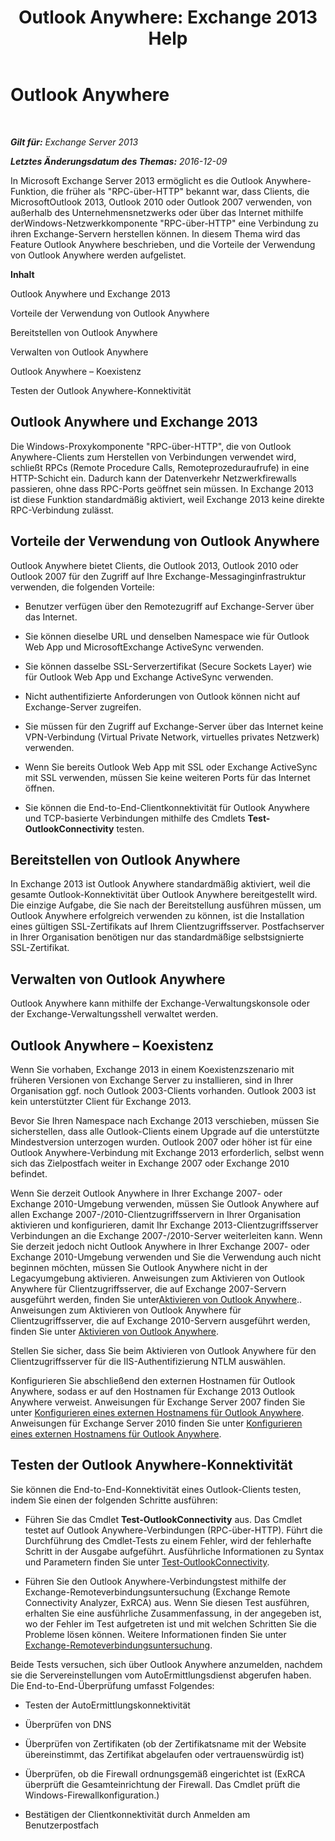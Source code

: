 ﻿---
title: 'Outlook Anywhere: Exchange 2013 Help'
TOCTitle: Outlook Anywhere
ms:assetid: 9026d461-ec6a-4ef5-ba9d-de33030858f3
ms:mtpsurl: https://technet.microsoft.com/de-de/library/Bb123741(v=EXCHG.150)
ms:contentKeyID: 50476158
ms.date: 04/24/2018
mtps_version: v=EXCHG.150
ms.translationtype: HT
---

# Outlook Anywhere

 

_**Gilt für:** Exchange Server 2013_

_**Letztes Änderungsdatum des Themas:** 2016-12-09_

In Microsoft Exchange Server 2013 ermöglicht es die Outlook Anywhere-Funktion, die früher als "RPC-über-HTTP" bekannt war, dass Clients, die MicrosoftOutlook 2013, Outlook 2010 oder Outlook 2007 verwenden, von außerhalb des Unternehmensnetzwerks oder über das Internet mithilfe derWindows-Netzwerkkomponente "RPC-über-HTTP" eine Verbindung zu ihren Exchange-Servern herstellen können. In diesem Thema wird das Feature Outlook Anywhere beschrieben, und die Vorteile der Verwendung von Outlook Anywhere werden aufgelistet.

**Inhalt**

Outlook Anywhere und Exchange 2013

Vorteile der Verwendung von Outlook Anywhere

Bereitstellen von Outlook Anywhere

Verwalten von Outlook Anywhere

Outlook Anywhere – Koexistenz

Testen der Outlook Anywhere-Konnektivität

## Outlook Anywhere und Exchange 2013

Die Windows-Proxykomponente "RPC-über-HTTP", die von Outlook Anywhere-Clients zum Herstellen von Verbindungen verwendet wird, schließt RPCs (Remote Procedure Calls, Remoteprozeduraufrufe) in eine HTTP-Schicht ein. Dadurch kann der Datenverkehr Netzwerkfirewalls passieren, ohne dass RPC-Ports geöffnet sein müssen. In Exchange 2013 ist diese Funktion standardmäßig aktiviert, weil Exchange 2013 keine direkte RPC-Verbindung zulässt.

## Vorteile der Verwendung von Outlook Anywhere

Outlook Anywhere bietet Clients, die Outlook 2013, Outlook 2010 oder Outlook 2007 für den Zugriff auf Ihre Exchange-Messaginginfrastruktur verwenden, die folgenden Vorteile:

  - Benutzer verfügen über den Remotezugriff auf Exchange-Server über das Internet.

  - Sie können dieselbe URL und denselben Namespace wie für Outlook Web App und MicrosoftExchange ActiveSync verwenden.

  - Sie können dasselbe SSL-Serverzertifikat (Secure Sockets Layer) wie für Outlook Web App und Exchange ActiveSync verwenden.

  - Nicht authentifizierte Anforderungen von Outlook können nicht auf Exchange-Server zugreifen.

  - Sie müssen für den Zugriff auf Exchange-Server über das Internet keine VPN-Verbindung (Virtual Private Network, virtuelles privates Netzwerk) verwenden.

  - Wenn Sie bereits Outlook Web App mit SSL oder Exchange ActiveSync mit SSL verwenden, müssen Sie keine weiteren Ports für das Internet öffnen.

  - Sie können die End-to-End-Clientkonnektivität für Outlook Anywhere und TCP-basierte Verbindungen mithilfe des Cmdlets **Test-OutlookConnectivity** testen.

## Bereitstellen von Outlook Anywhere

In Exchange 2013 ist Outlook Anywhere standardmäßig aktiviert, weil die gesamte Outlook-Konnektivität über Outlook Anywhere bereitgestellt wird. Die einzige Aufgabe, die Sie nach der Bereitstellung ausführen müssen, um Outlook Anywhere erfolgreich verwenden zu können, ist die Installation eines gültigen SSL-Zertifikats auf Ihrem Clientzugriffsserver. Postfachserver in Ihrer Organisation benötigen nur das standardmäßige selbstsignierte SSL-Zertifikat.

## Verwalten von Outlook Anywhere

Outlook Anywhere kann mithilfe der Exchange-Verwaltungskonsole oder der Exchange-Verwaltungsshell verwaltet werden.

## Outlook Anywhere – Koexistenz

Wenn Sie vorhaben, Exchange 2013 in einem Koexistenzszenario mit früheren Versionen von Exchange Server zu installieren, sind in Ihrer Organisation ggf. noch Outlook 2003-Clients vorhanden. Outlook 2003 ist kein unterstützter Client für Exchange 2013.

Bevor Sie Ihren Namespace nach Exchange 2013 verschieben, müssen Sie sicherstellen, dass alle Outlook-Clients einem Upgrade auf die unterstützte Mindestversion unterzogen wurden. Outlook 2007 oder höher ist für eine Outlook Anywhere-Verbindung mit Exchange 2013 erforderlich, selbst wenn sich das Zielpostfach weiter in Exchange 2007 oder Exchange 2010 befindet.

Wenn Sie derzeit Outlook Anywhere in Ihrer Exchange 2007- oder Exchange 2010-Umgebung verwenden, müssen Sie Outlook Anywhere auf allen Exchange 2007-/2010-Clientzugriffsservern in Ihrer Organisation aktivieren und konfigurieren, damit Ihr Exchange 2013-Clientzugriffsserver Verbindungen an die Exchange 2007-/2010-Server weiterleiten kann. Wenn Sie derzeit jedoch nicht Outlook Anywhere in Ihrer Exchange 2007- oder Exchange 2010-Umgebung verwenden und Sie die Verwendung auch nicht beginnen möchten, müssen Sie Outlook Anywhere nicht in der Legacyumgebung aktivieren. Anweisungen zum Aktivieren von Outlook Anywhere für Clientzugriffsserver, die auf Exchange 2007-Servern ausgeführt werden, finden Sie unter[Aktivieren von Outlook Anywhere](https://go.microsoft.com/fwlink/p/?linkid=510497).. Anweisungen zum Aktivieren von Outlook Anywhere für Clientzugriffsserver, die auf Exchange 2010-Servern ausgeführt werden, finden Sie unter [Aktivieren von Outlook Anywhere](https://go.microsoft.com/fwlink/p/?linkid=510502).

Stellen Sie sicher, dass Sie beim Aktivieren von Outlook Anywhere für den Clientzugriffsserver für die IIS-Authentifizierung NTLM auswählen.

Konfigurieren Sie abschließend den externen Hostnamen für Outlook Anywhere, sodass er auf den Hostnamen für Exchange 2013 Outlook Anywhere verweist. Anweisungen für Exchange Server 2007 finden Sie unter [Konfigurieren eines externen Hostnamens für Outlook Anywhere](https://go.microsoft.com/fwlink/p/?linkid=510530). Anweisungen für Exchange Server 2010 finden Sie unter [Konfigurieren eines externen Hostnamens für Outlook Anywhere](https://go.microsoft.com/fwlink/p/?linkid=510531).

## Testen der Outlook Anywhere-Konnektivität

Sie können die End-to-End-Konnektivität eines Outlook-Clients testen, indem Sie einen der folgenden Schritte ausführen:

  - Führen Sie das Cmdlet **Test-OutlookConnectivity** aus. Das Cmdlet testet auf Outlook Anywhere-Verbindungen (RPC-über-HTTP). Führt die Durchführung des Cmdlet-Tests zu einem Fehler, wird der fehlerhafte Schritt in der Ausgabe aufgeführt. Ausführliche Informationen zu Syntax und Parametern finden Sie unter [Test-OutlookConnectivity](https://technet.microsoft.com/de-de/library/dd638082\(v=exchg.150\)).

  - Führen Sie den Outlook Anywhere-Verbindungstest mithilfe der Exchange-Remoteverbindungsuntersuchung (Exchange Remote Connectivity Analyzer, ExRCA) aus. Wenn Sie diesen Test ausführen, erhalten Sie eine ausführliche Zusammenfassung, in der angegeben ist, wo der Fehler im Test aufgetreten ist und mit welchen Schritten Sie die Probleme lösen können. Weitere Informationen finden Sie unter [Exchange-Remoteverbindungsuntersuchung](exchange-remote-connectivity-analyzer-exchange-2013-help.md).

Beide Tests versuchen, sich über Outlook Anywhere anzumelden, nachdem sie die Servereinstellungen vom AutoErmittlungsdienst abgerufen haben. Die End-to-End-Überprüfung umfasst Folgendes:

  - Testen der AutoErmittlungskonnektivität

  - Überprüfen von DNS

  - Überprüfen von Zertifikaten (ob der Zertifikatsname mit der Website übereinstimmt, das Zertifikat abgelaufen oder vertrauenswürdig ist)

  - Überprüfen, ob die Firewall ordnungsgemäß eingerichtet ist (ExRCA überprüft die Gesamteinrichtung der Firewall. Das Cmdlet prüft die Windows-Firewallkonfiguration.)

  - Bestätigen der Clientkonnektivität durch Anmelden am Benutzerpostfach

